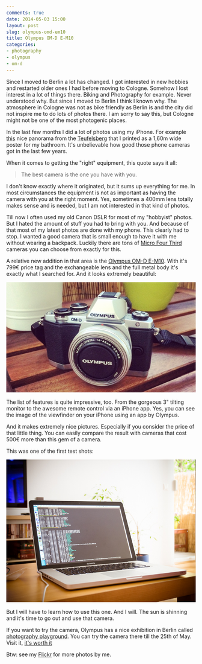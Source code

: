 ```yaml
---
comments: true
date: 2014-05-03 15:00
layout: post
slug: olympus-omd-em10
title: Olympus OM-D E-M10
categories:
- photography
- olympus
- om-d
---
```


Since I moved to Berlin a lot has changed. I got interested in new hobbies and
restarted older ones I had before moving to Cologne. Somehow I lost interest
in a lot of things there. Biking and Photography for example. Never understood
why. But since I moved to Berlin I think I known why. The atmosphere in Cologne
was not as bike friendly as Berlin is and the city did not inspire me
to do lots of photos there. I am sorry to say this, but Cologne might not be
one of the most photogenic places.

In the last few months I did a lot of photos using my iPhone. For example
[this](https://secure.flickr.com/photos/wannawork/9635985825/) nice panorama from
the [Teufelsberg](https://secure.flickr.com/photos/wannawork/9635985825/) that I
printed as a 1,60m wide poster for my bathroom. It's unbelievable how good
those phone cameras got in the last few years.

When it comes to getting the "right" equipment, this quote says it all:

>  The best camera is the one you have with you.

I don't know exactly where it originated, but it sums up everything for me. In
most circumstances the equipment is not as important as having the camera with
you at the right moment. Yes, sometimes a 400mm lens totally makes sense and is
needed, but I am not interested in that kind of photos.

Till now I often used my old Canon DSLR for most of my "hobbyist" photos. But I hated
the amount of stuff you had to bring with you. And because of that most of my
latest photos are done with my phone. This clearly had to stop. I wanted a good
camera that is small enough to have it with me without wearing a backpack. Luckily
there are tons of [Micro Four Third](https://en.wikipedia.org/wiki/Micro_Four_Thirds_system)
cameras you can choose from exactly for this.

A relative new addition in that area is the [Olympus OM-D E-M10](http://www.getolympus.com/us/en/digitalcameras/omd/e-m10.html).
With it's 799€ price tag and the exchangeable lens and the full metal body it's exactly
what I searched for. And it looks extremely beautiful:

![Olympus OM-D E-M10](/images/2014-05-03-olympus-omd-em10/olympus.jpg)

The list of features is quite impressive, too. From the gorgeous 3" tilting monitor to
the awesome remote control via an iPhone app. Yes, you can see the image of the viewfinder
on your iPhone using an app by Olympus.

And it makes extremely nice pictures. Especially if you consider the price of that
little thing. You can easily compare the result with cameras that cost 500€ more than
this gem of a camera.

This was one of the first test shots:

![MacBook Pro](/images/2014-05-03-olympus-omd-em10/macbookpro.jpg)

But I will have to learn how to use this one. And I will. The sun is shinning and it's
time to go out and use that camera.

If you want to try the camera, Olympus has a nice exhibition in Berlin called 
[photography playground](http://photographyplayground.olympus.de/). You can try
the camera there till the 25th of May. Visit it, [it's worth it](http://www.findingberlin.com/olympus-om-d-photography-playground-2014/)

Btw: see my [Flickr](https://secure.flickr.com/photos/wannawork/) for more photos by me.

